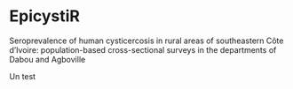 # EpicystiR
Seroprevalence of human cysticercosis in rural areas of southeastern Côte d’Ivoire: population-based cross-sectional surveys in the departments of Dabou and Agboville

Un test 


